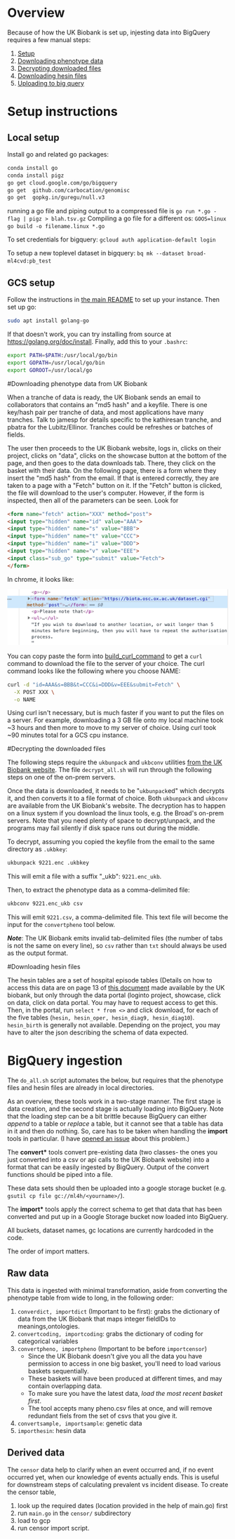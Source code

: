 # Overview
Because of how the UK Biobank is set up, injesting data into BigQuery requires a few manual steps:
1.  [Setup](#Setup-instructions)
2.  [Downloading phenotype data](#Downloading-phenotype-data-from-UK-Biobank)
3.  [Decrypting downloaded files](#Decrypting-the-downloaded-files)
4.  [Downloading hesin files](#Downloading-hesin-files)
5.  [Uploading to big query](#BigQuery-ingestion)


# Setup instructions
## Local setup
Install go and related go packages:
```bash
conda install go
conda install pigz
go get cloud.google.com/go/bigquery
go get  github.com/carbocation/genomisc
go get  gopkg.in/guregu/null.v3
```
running a go file and piping output to a compressed file is `go run *.go -flag | pigz > blah.tsv.gz`
Compiling a go file for a different os: `GOOS=linux go build -o filename.linux *.go`


To set credentials for bigquery:
`gcloud auth application-default login`

To setup a new toplevel dataset in bigquery:
`bq mk --dataset broad-ml4cvd:pb_test`

## GCS setup
Follow the instructions in [the main README](../../README.md) to set up your instance.
Then set up go:
```bash
sudo apt install golang-go
```
If that doesn't work, you can try installing from source at https://golang.org/doc/install.
Finally, add this to your `.bashrc`:
```bash
export PATH=$PATH:/usr/local/go/bin
export GOPATH=/usr/local/go/bin
export GOROOT=/usr/local/go
```

#Downloading phenotype data from UK Biobank

When a tranche of data is ready, the UK Biobank sends an email to collaborators that contains an "md5 hash" and a keyfile. 
There is one key/hash pair per tranche of data, and most applications have many tranches. 
Talk to jamesp for details specific to the kathiresan tranche, and pbatra for the Lubitz/Ellinor. 
Tranches could be refreshes or batches of fields. 

The user then proceeds to the UK Biobank website, logs in, clicks on their project, clicks on "data", clicks on the showcase button at the bottom of the page, and then goes to the data downloads tab.
There, they click on the basket with their data. On the following page, there is a form where they insert the "md5 hash" from the email. 
If that is entered correctly, they are taken to a page with a "Fetch" button on it. If the "Fetch" button is clicked, the file will download to the user's computer. 
However, if the form is inspected, then all of the parameters can be seen. 
Look for
```html
<form name="fetch" action="XXX" method="post">
<input type="hidden" name="id" value="AAA">
<input type="hidden" name="s" value="BBB">
<input type="hidden" name="t" value="CCC">
<input type="hidden" name="i" value="DDD">
<input type="hidden" name="v" value="EEE">
<input class="sub_go" type="submit" value="Fetch">
</form>
```
In chrome, it looks like:

![form_screenshot](./inspect_screenshot.png)

You can copy paste the form into [build_curl_command](../cmd/build_curl_command.py) to get a `curl` command to download the file to the server of your choice.
The curl command looks like the following where you choose NAME:
```sh
curl -d "id=AAA&s=BBB&t=CCC&i=DDD&v=EEE&submit=Fetch" \
  -X POST XXX \
  -o NAME 
```

Using curl isn't necessary, but is much faster if you want to put the files on a server.
For example, downloading a 3 GB file onto my local machine took ~3 hours and then more to move to my server of choice.
Using curl took ~90 minutes total for a GCS cpu instance.

#Decrypting the downloaded files

The following steps require the `ukbunpack` and `ukbconv` utilities [from the UK Biobank website](https://biobank.ctsu.ox.ac.uk/crystal/download.cgi). 
The file `decrypt_all.sh` will run through the following steps on one of the on-prem servers.

Once the data is downloaded, it needs to be "`ukbunpack`ed" which decrypts it, and then converts it to a file format of choice. 
Both `ukbunpack` and `ukbconv` are available from the UK Biobank's website. 
The decryption has to happen on a linux system if you download the linux tools, e.g. the Broad's on-prem servers. Note that you need plenty of space to decrypt/unpack, and the programs may fail silently if disk space runs out during the middle.

To decrypt, assuming you copied the keyfile from the email to the same directory as `.ukbkey`:  
```sh
ukbunpack 9221.enc .ukbkey
```

This will emit a file with a suffix "_ukb": `9221.enc_ukb`.

Then, to extract the phenotype data as a comma-delimited file:

```sh
ukbconv 9221.enc_ukb csv
```

This will emit `9221.csv`, a comma-delimited file. This text file will become the input for the `convertpheno` tool below. 

***Note***: The UK Biobank emits invalid tab-delimited files (the number of tabs is not the same on every line), so `csv` rather than `txt` should always be used as the output format.

#Downloading hesin files

The hesin tables are a set of hospital episode tables (Details on how to access this data are on page 13 of [this document](http://biobank.ctsu.ox.ac.uk/crystal/docs/UsingUKBData.pdf) made available by the UK biobank, but only through the data portal (loginto project, showcase, click on data, click on data portal. 
You may have to request access to get this. 
Then, in the portal, run `select * from <>` and click download, for each of the five tables (`hesin, hesin_oper, hesin_diag9, hesin_diag10`). `hesin_birth` is generally not available. Depending on the project, you may have to alter the json describing the schema of data expected.  

# BigQuery ingestion
The `do_all.sh` script automates the below, but requires that the phenotype files and hesin files are already in local directories.


As an overview, these tools work in a two-stage manner. The first stage is data creation, and the second stage is actually loading into BigQuery. Note that the loading step can be a bit brittle because BigQuery can either *append* to a table or *replace* a table, but it cannot see that a table has data in it and then do nothing. So, care has to be taken when handling the **import** tools in particular. (I have [opened an issue](https://issuetracker.google.com/issues/129000785) about this problem.)

The **convert\*** tools convert pre-existing data (two classes- the ones you just converted into a csv or api calls to the UK Biobank website) into a format that can be easily ingested by BigQuery. Output of the convert functions should be piped into a file. 

These data sets should then be uploaded into a google storage bucket (e.g. `gsutil cp file gc://ml4h/<yourname>/`).

The **import\*** tools apply the correct schema to get that data that has been converted and put up in a Google Storage bucket now loaded into BigQuery.

All buckets, dataset names, gc locations are currently hardcoded in the code. 

The order of import matters.

## Raw data
This data is ingested with minimal transformation, aside from converting the phenotype table from wide to long, in the following order:

1. `converdict, importdict` (Important to be first): grabs the dictionary of data from the UK Biobank that maps integer fieldIDs to meanings,ontologies.
1. `convertcoding, importcoding`: grabs the dictionary of coding for categorical variables
1. `convertpheno, importpheno` (Important to be before `importcensor`)
    * Since the UK Biobank doesn't give you all the data you have permission to access in one big basket, you'll need to load various baskets sequentially.
    * These baskets will have been produced at different times, and may contain overlapping data. 
    * To make sure you have the latest data, *load the most recent basket first*.
    * The tool accepts many pheno.csv files at once, and will remove redundant fiels from the set of csvs that you give it.
1. `convertsample, importsample`: genetic data
1. `importhesin`: hesin data

## Derived data
The `censor` data help to clarify when an event occurred and, if no event occurred yet, when our knowledge of events actually ends. This is useful for downstream steps of calculating prevalent vs incident disease. To create the censor table, 
1. look up the required dates (location provided in the help of main.go) first
1. run `main.go` in the `censor/` subdirectory
1. load to gcp
1. run censor import script. 


